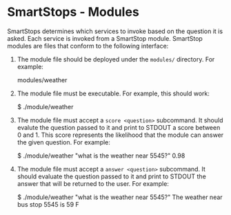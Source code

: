 # SmartStops - Modules
SmartStops determines which services to invoke based on the question it is asked. Each service is invoked from a SmartStop module. SmartStop modules are files that conform to the following interface:

1) The module file should be deployed under the `modules/` directory. For example:

    modules/weather

2) The module file must be executable. For example, this should work:

    $ ./module/weather

3) The module file must accept a `score <question>` subcommand. It should evalute the question passed to it and print to STDOUT a score between 0 and 1. This score represents the likelihood that the module can answer the given question. For example:

    $ ./module/weather "what is the weather near 5545?"
    0.98

4) The module file must accept a `answer <question>` subcommand. It should evaluate the question passed to it and print to STDOUT the answer that will be returned to the user. For example:

    $ ./module/weather "what is the weather near 5545?"
    The weather near bus stop 5545 is 59 F


